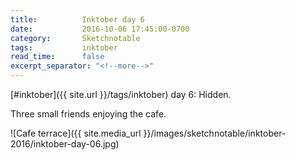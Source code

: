 ```yaml
---
title:          Inktober day 6
date:           2016-10-06 17:45:00-0700
category:       Sketchnotable
tags:           inktober
read_time:      false
excerpt_separator: "<!--more-->"
---
```

[#inktober]({{ site.url }}/tags/inktober) day 6: Hidden.

Three small friends enjoying the cafe.

![Cafe terrace]({{ site.media_url }}/images/sketchnotable/inktober-2016/inktober-day-06.jpg)

<!--more-->
